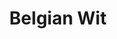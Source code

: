 ---
title: Belgian Wit
bjcp_cat: Witbier (24 A)
brew_date: July 24, 2022
type: homebrew_recipe
short_description: 
page_url: /recipes/Belgian_Wit.html
---